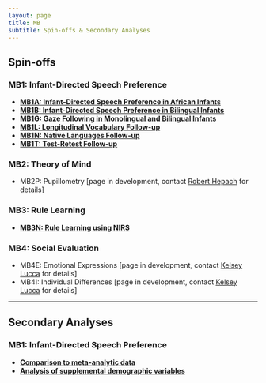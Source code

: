 ```yaml
---
layout: page
title: MB
subtitle: Spin-offs & Secondary Analyses
---
```


## Spin-offs

### MB1: Infant-Directed Speech Preference
* [**MB1A: Infant-Directed Speech Preference in African Infants**]({{site.baseurl}}/MB1A/)
* [**MB1B: Infant-Directed Speech Preference in Bilingual Infants**]({{site.baseurl}}/MB1B/)
* [**MB1G: Gaze Following in Monolingual and Bilingual Infants**]({{site.baseurl}}/MB1G/)
* [**MB1L: Longitudinal Vocabulary Follow-up**]({{site.baseurl}}/MB1L/)
* [**MB1N: Native Languages Follow-up**]({{site.baseurl}}/MB1N/)
* [**MB1T: Test-Retest Follow-up**]({{site.baseurl}}/MB1T/)

### MB2: Theory of Mind
* MB2P: Pupillometry [page in development, contact [Robert Hepach](mailto:robert.hepach@psy.ox.ac.uk) for details]

### MB3: Rule Learning
* [**MB3N: Rule Learning using NIRS**]({{site.baseurl}}/MB3N/)

### MB4: Social Evaluation
* MB4E: Emotional Expressions [page in development, contact [Kelsey Lucca](mailto:klucca@asu.edu) for details]
* MB4I: Individual Differences [page in development, contact [Kelsey Lucca](mailto:klucca@asu.edu) for details]


***
## Secondary Analyses

### MB1: Infant-Directed Speech Preference 
* [**Comparison to meta-analytic data**]({{site.baseurl}}/MB1SA/)
* [**Analysis of supplemental demographic variables**]({{site.baseurl}}/MB1SA/)
